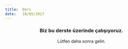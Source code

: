 ```yaml
---
title:  Ders
date:   10/05/2017
---
```


### <center>Biz bu derste üzerinde çalışıyoruz.</center>
<center>Lütfen daha sonra gelin.</center>